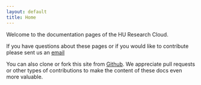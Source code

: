 ```yaml
---
layout: default
title: Home
---
```


Welcome to the documentation pages of the HU Research Cloud.

If you have questions about these pages or if you would like to contribute please sent us an [email](mailto:onderzoeksupport@hu.nl)

You can also clone or fork this site from [Github](https://github.com/uashogeschoolutrecht/docs-hpc). We appreciate pull requests or other types of contributions to make the content of these docs even more valuable.
